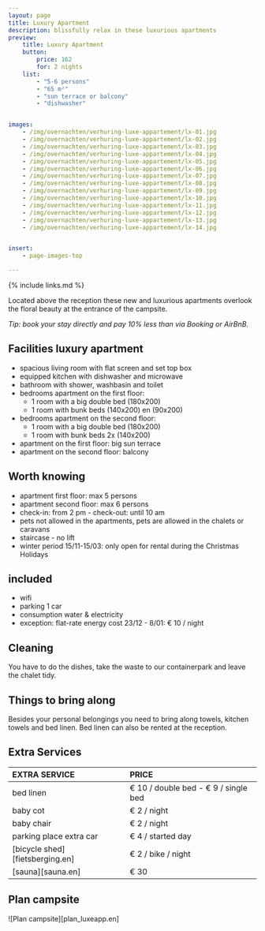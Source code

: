 ```yaml
---
layout: page
title: Luxury Apartment
description: blissfully relax in these luxurious apartments
preview:
    title: Luxury Apartment
    button:
        price: 162
        for: 2 nights
    list:
        - "5-6 persons"
        - "65 m²"
        - "sun terrace or balcony"
        - "dishwasher"


images:
    - /img/overnachten/verhuring-luxe-appartement/lx-01.jpg
    - /img/overnachten/verhuring-luxe-appartement/lx-02.jpg
    - /img/overnachten/verhuring-luxe-appartement/lx-03.jpg
    - /img/overnachten/verhuring-luxe-appartement/lx-04.jpg
    - /img/overnachten/verhuring-luxe-appartement/lx-05.jpg
    - /img/overnachten/verhuring-luxe-appartement/lx-06.jpg
    - /img/overnachten/verhuring-luxe-appartement/lx-07.jpg
    - /img/overnachten/verhuring-luxe-appartement/lx-08.jpg
    - /img/overnachten/verhuring-luxe-appartement/lx-09.jpg
    - /img/overnachten/verhuring-luxe-appartement/lx-10.jpg
    - /img/overnachten/verhuring-luxe-appartement/lx-11.jpg
    - /img/overnachten/verhuring-luxe-appartement/lx-12.jpg
    - /img/overnachten/verhuring-luxe-appartement/lx-13.jpg
    - /img/overnachten/verhuring-luxe-appartement/lx-14.jpg


insert:
    - page-images-top

---
```

{% include links.md %}

Located above the reception these new and luxurious apartments overlook the floral beauty at the entrance of the campsite.

*Tip: book your stay directly and pay 10% less than via Booking or AirBnB.*

## Facilities luxury apartment

- spacious living room with flat screen and set top box
- equipped kitchen with dishwasher and microwave
- bathroom with shower, washbasin and toilet
- bedrooms apartment on the first floor:
    - 1 room with a big double bed (180x200)
    - 1 room with bunk beds (140x200) en (90x200)
- bedrooms apartment on the second floor:
    - 1 room with a big double bed (180x200)
    - 1 room with bunk beds 2x (140x200)
- apartment on the first floor: big sun terrace
- apartment on the second floor: balcony


## Worth knowing

- apartment first floor: max 5 persons
- apartment second floor: max 6 persons
- check-in: from 2 pm - check-out: until 10 am
- pets not allowed in the apartments, pets are allowed in the chalets or caravans
- staircase - no lift
- winter period 15/11-15/03: only open for rental during the Christmas Holidays

## included
- wifi
- parking 1 car
- consumption water & electricity
- exception: flat-rate energy cost 23/12 - 8/01: € 10 / night

## Cleaning
You have to do the dishes, take the waste to our containerpark and leave the chalet tidy.


## Things to bring along
Besides your personal belongings you need to bring along towels, kitchen towels and bed linen.
Bed linen can also be rented at the reception.



## Extra Services

EXTRA SERVICE             | PRICE
:-------------------|:-----------|
bed linen        | € 10 / double bed - € 9 / single bed
baby cot          | € 2 / night
baby chair         | € 2 / night
parking place extra car  | € 4 / started day
[bicycle shed][fietsberging.en]| € 2 / bike / night
[sauna][sauna.en]   | € 30

## Plan campsite

![Plan campsite][plan_luxeapp.en]
